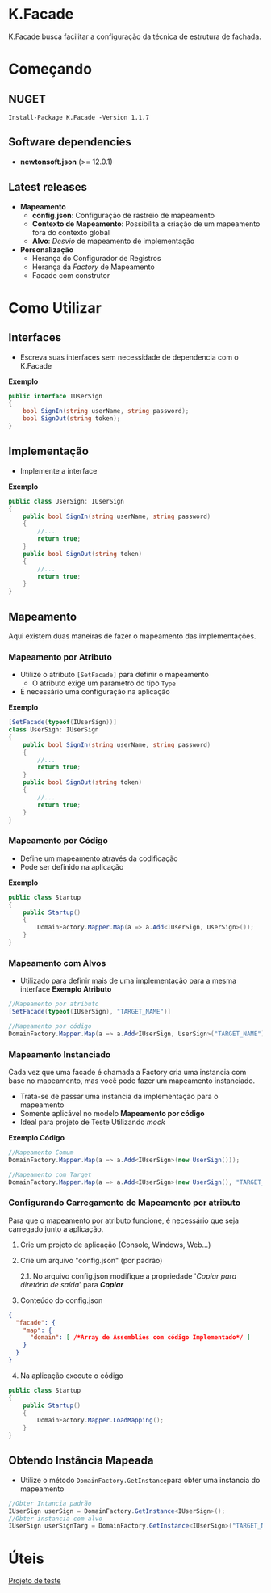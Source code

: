 # K.Facade
K.Facade busca facilitar a configuração da técnica de estrutura de fachada.

# Começando
## NUGET
```
Install-Package K.Facade -Version 1.1.7
```
## Software dependencies
- **newtonsoft.json** (>= 12.0.1)

## Latest releases
- **Mapeamento**
  - **config.json**: Configuração de rastreio de mapeamento
  - **Contexto de Mapeamento**: Possibilita a criação de um mapeamento fora do contexto global
  - **Alvo**: *Desvio* de mapeamento de implementação
- **Personalização**
  - Herança do Configurador de Registros
  - Herança da *Factory* de Mapeamento
  - Facade com construtor

# Como Utilizar
## Interfaces
- Escreva suas interfaces sem necessidade de dependencia com o K.Facade


**Exemplo**
```csharp
public interface IUserSign 
{
	bool SignIn(string userName, string password);
	bool SignOut(string token);
}
```
## Implementação
- Implemente a interface


**Exemplo**
```csharp
public class UserSign: IUserSign
{
	public bool SignIn(string userName, string password) 
	{
		//...
		return true;
	}
	public bool SignOut(string token) 
	{
		//...
		return true;
	}
}
```
## Mapeamento
Aqui existem duas maneiras de fazer o mapeamento das implementações.
### Mapeamento por Atributo
- Utilize o atributo `[SetFacade]` para definir o mapeamento
  - O atributo exige um parametro do tipo `Type`
- É necessário uma configuração na aplicação


**Exemplo**
```csharp
[SetFacade(typeof(IUserSign))]
class UserSign: IUserSign
{
	public bool SignIn(string userName, string password) 
	{
		//...
		return true;
	}
	public bool SignOut(string token) 
	{
		//...
		return true;
	}
}
```
### Mapeamento por Código
- Define um mapeamento através da codificação
- Pode ser definido na aplicação

**Exemplo**
```csharp
public class Startup
{
	public Startup()
	{
		DomainFactory.Mapper.Map(a => a.Add<IUserSign, UserSign>());
	}
}
```

### Mapeamento com Alvos
- Utilizado para definir mais de uma implementação para a mesma interface
**Exemplo Atributo**
```csharp
//Mapeamento por atributo
[SetFacade(typeof(IUserSign), "TARGET_NAME")]

//Mapeamento por código
DomainFactory.Mapper.Map(a => a.Add<IUserSign, UserSign>("TARGET_NAME"));
```

### Mapeamento Instanciado
Cada vez que uma facade é chamada a Factory cria uma instancia com base no mapeamento, 
mas você pode fazer um mapeamento instanciado.
- Trata-se de passar uma instancia da implementação para o mapeamento
- Somente aplicável no modelo **Mapeamento por código**
- Ideal para projeto de Teste Utilizando *mock*


**Exemplo Código**
```csharp
//Mapeamento Comum
DomainFactory.Mapper.Map(a => a.Add<IUserSign>(new UserSign()));

//Mapeamento com Target
DomainFactory.Mapper.Map(a => a.Add<IUserSign>(new UserSign(), "TARGET_NAME"));
```

### Configurando Carregamento de Mapeamento por atributo
Para que o mapeamento por atributo funcione, é necessário que seja carregado junto a aplicação.
1. Crie um projeto de aplicação (Console, Windows, Web...)
2. Crie um arquivo "config.json" (por padrão)
	
	2.1. No arquivo config.json modifique a propriedade '*Copiar para diretório de saída*' para ***Copiar***
3. Conteúdo do config.json
```json
{
  "facade": {
    "map": {
      "domain": [ /*Array de Assemblies com código Implementado*/ ]
    }
  }
}
```

4. Na aplicação execute o código
```csharp
public class Startup
{
	public Startup()
	{
		DomainFactory.Mapper.LoadMapping();
	}
}
```
## Obtendo Instância Mapeada
- Utilize o método `DomainFactory.GetInstance`para obter uma instancia do mapeamento
```csharp
//Obter Intancia padrão
IUserSign userSign = DomainFactory.GetInstance<IUserSign>();
//Obter instancia com alvo
IUserSign userSignTarg = DomainFactory.GetInstance<IUserSign>("TARGET_NAME");
```

# Úteis
[Projeto de teste](../Tests/K.Facade.Tests)
